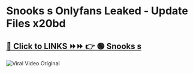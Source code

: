
 # Snooks s Onlyfans Leaked - Update Files x20bd

## <h2><a href="https://clipsfans.com/Snooks_s&ref=git">🔗 Click to LINKS ⏩⏩ 👉 🟢 Snooks s </a></h2>

<a href="https://clipsfans.com/Snooks_s&ref=git" rel="nofollow" data-target="animated-image.originalLink"><img src="https://i.ibb.co.com/xMMVF88/686577567.gif" alt="Viral Video Original" style="max-width: 100%; display: inline-block;" data-target="animated-image.originalImage"></a>

